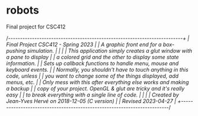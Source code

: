 # robots
Final project for CSC412

 /*-------------------------------------------------------------------------+
 |	Final Project CSC412 - Spring 2023										|
 |	A graphic front end for a box-pushing simulation.						|
 |																			|
 |	This application simply creates a glut window with a pane to display	|
 |	a colored grid and the other to display some state information.			|
 |	Sets up callback functions to handle menu, mouse and keyboard events.	|
 |	Normally, you shouldn't have to touch anything in this code, unless		|
 |	you want to change some of the things displayed, add menus, etc.		|
 |	Only mess with this after everything else works and making a backup		|
 |	copy of your project.  OpenGL & glut are tricky and it's really easy	|
 |	to break everything with a single line of code.							|
 |																			|
 |	Created by Jean-Yves Hervé on 2018-12-05 (C version)					|
 |	Revised 2023-04-27														|
 +-------------------------------------------------------------------------*/
